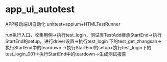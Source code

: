 # app_ui_autotest
APP移动端UI自动化 unittest+appium+HTMLTestRunner

run执行入口，收集用例->执行test_login，测试类TestAdd继承StartEnd->执行StartEnd的setup，进行driver设置->执行test_login 下的test_get_zhangsan->
执行StartEnd中的teardown
->执行StartEnd的setup>执行test_login下的test_login_001->执行StartEnd中的teardown->生成测试报告
